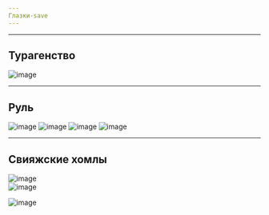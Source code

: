 ```yaml
---
Глазки-save
---
```



---
Турагенство
---
![image](https://github.com/Kulikov205/DemoEkzamen/assets/97594290/3bb8c7e3-e8f2-40e0-83fc-880e64a48d5a)</br>

---
Руль
---

![image](https://github.com/DelpanDDD/demoekz/assets/98009151/d6bf6127-ab7a-4c70-9a01-8656288b55dc)
![image](https://github.com/DelpanDDD/demoekz/assets/98009151/78c4dead-7ef1-4fa6-b15c-88fd2e9f76f8)
![image](https://github.com/DelpanDDD/demoekz/assets/98009151/c43e1369-dcb1-4e05-813d-c0325c188775)
![image](https://github.com/DelpanDDD/demoekz/assets/98009151/883831d1-9370-4c5a-b9ab-6ae8f5dde418)

---
Свияжские хомлы
---



![image](https://github.com/Kulikov205/DemoEkzamen/assets/97594290/7419ea43-9905-47d0-b7f1-0790f6efb07c)</br>
![image](https://github.com/Kulikov205/DemoEkzamen/assets/97594290/5f9e07f1-551c-4fdf-a94f-b2a9df3759f8)</br>





![image](https://github.com/DelpanDDD/demoekz/assets/98009151/222d86d1-c321-42c8-942f-5c2ce13acb8f)
